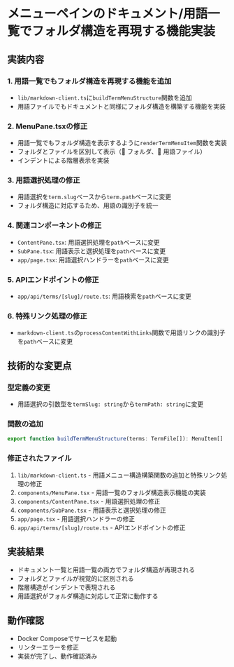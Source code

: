 # メニューペインのドキュメント/用語一覧でフォルダ構造を再現する機能実装

## 実装内容

### 1. 用語一覧でもフォルダ構造を再現する機能を追加

- `lib/markdown-client.ts`に`buildTermMenuStructure`関数を追加
- 用語ファイルでもドキュメントと同様にフォルダ構造を構築する機能を実装

### 2. MenuPane.tsxの修正

- 用語一覧でもフォルダ構造を表示するように`renderTermMenuItem`関数を実装
- フォルダとファイルを区別して表示（📁 フォルダ、📖 用語ファイル）
- インデントによる階層表示を実装

### 3. 用語選択処理の修正

- 用語選択を`term.slug`ベースから`term.path`ベースに変更
- フォルダ構造に対応するため、用語の識別子を統一

### 4. 関連コンポーネントの修正

- `ContentPane.tsx`: 用語選択処理を`path`ベースに変更
- `SubPane.tsx`: 用語表示と選択処理を`path`ベースに変更
- `app/page.tsx`: 用語選択ハンドラーを`path`ベースに変更

### 5. APIエンドポイントの修正

- `app/api/terms/[slug]/route.ts`: 用語検索を`path`ベースに変更

### 6. 特殊リンク処理の修正

- `markdown-client.ts`の`processContentWithLinks`関数で用語リンクの識別子を`path`ベースに変更

## 技術的な変更点

### 型定義の変更
- 用語選択の引数型を`termSlug: string`から`termPath: string`に変更

### 関数の追加
```typescript
export function buildTermMenuStructure(terms: TermFile[]): MenuItem[]
```

### 修正されたファイル
1. `lib/markdown-client.ts` - 用語メニュー構造構築関数の追加と特殊リンク処理の修正
2. `components/MenuPane.tsx` - 用語一覧のフォルダ構造表示機能の実装
3. `components/ContentPane.tsx` - 用語選択処理の修正
4. `components/SubPane.tsx` - 用語表示と選択処理の修正
5. `app/page.tsx` - 用語選択ハンドラーの修正
6. `app/api/terms/[slug]/route.ts` - APIエンドポイントの修正

## 実装結果

- ドキュメント一覧と用語一覧の両方でフォルダ構造が再現される
- フォルダとファイルが視覚的に区別される
- 階層構造がインデントで表現される
- 用語選択がフォルダ構造に対応して正常に動作する

## 動作確認

- Docker Composeでサービスを起動
- リンターエラーを修正
- 実装が完了し、動作確認済み
